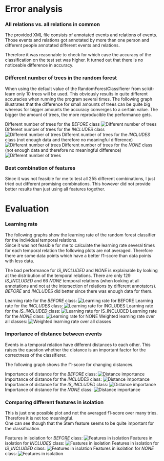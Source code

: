 Error analysis
==============

### All relations vs. all relations in common

The provided XML file consists of annotated events and relations of events.
Those events and relations got annotated by more than one person and different people annotated different events and relations.

Therefore it was reasonable to check for which case the accuracy of the classification on the test set was higher.
It turned out that there is no noticeable difference in accuracy.


### Different number of trees in the random forest

When using the default value of the RandomForestClassifierer from scikit-learn only 10 trees will be used.
This obviously results in quite different accuracies when running the program several times.
The following graph illustrates that the difference for small amounts of trees can be quite big whereas for bigger amounts the accuracy converges to a certain value.
The bigger the amount of trees, the more reproducible the performance gets.

Different number of trees for the _BEFORE_ class
![](plots/different_number_of_trees_0.jpg?raw=true "Different number of trees")
Different number of trees for the _INCLUDES_ class
![](plots/different_number_of_trees_1.jpg?raw=true "Different number of trees")
Different number of trees for the _INCLUDES_ class (not enough data and therefore no meaningful difference)
![](plots/different_number_of_trees_2.jpg?raw=true "Different number of trees")
Different number of trees for the _NONE_ class (not enough data and therefore no meaningful difference)
![](plots/different_number_of_trees_3.jpg?raw=true "Different number of trees")

### Best combination of features

Since it was not feasible for me to test all 255 different combinations, I just tried out different promising combinations.
This however did not provide better results than just using all features together.


Evaluation
==========

### Learning rate
The following graphs show the learning rate of the random forest classifier for the individual temporal relations.  
Since it was not feasible for me to calculate the learning rate several times for each temporal relation the following plots are not averaged.
Therefore there are some data points which have a better f1-score than data points with less data.

The bad performance for _IS_INCLUDED_ and _NONE_ is explainable by looking at the distribution of the temporal relations.
There are only 129 _IS_INCLUDED_ and 66 _NONE_ temporal relations (when looking at all annotations and not at the intersection of relations by different annotators).  
_BEFORE_ and _INCLUDES_ did better since there was enough data for them.

Learning rate for the _BEFORE_ class:
![](plots/learning_rate_0.jpg?raw=true "Learning rate for BEFORE")
Learning rate for the _INCLUDES_ class:
![](plots/learning_rate_1.jpg?raw=true "Learning rate for INCLUDES")
Learning rate for the _IS_INCLUDED_ class:
![](plots/learning_rate_2.jpg?raw=true "Learning rate for IS_INCLUDED")
Learning rate for the _NONE_ class:
![](plots/learning_rate_3.jpg?raw=true "Learning rate for NONE")
Weighted learning rate over all classes:
![](plots/learning_rate_weighted.jpg?raw=true "Weighted learning rate over all classes")


### Importance of distance between events

Events in a temporal relation have different distances to each other.
This raises the question whether the distance is an important factor for the correctness of the classifierer.

The following graph shows the f1-score for changing distances.

Importance of distance for the _BEFORE_ class:
![](plots/distance_importance_0.jpg?raw=true "Distance importance")
Importance of distance for the _INCLUDES_ class:
![](plots/distance_importance_1.jpg?raw=true "Distance importance")
Importance of distance for the _IS_INCLUDED_ class:
![](plots/distance_importance_2.jpg?raw=true "Distance importance")
Importance of distance for the _NONE_ class:
![](plots/distance_importance_3.jpg?raw=true "Distance importance")

### Comparing different features in isolation

This is just one possible plot and not the averaged f1-score over many tries.
Therefore it is not too meaningful.  
One can see though that the Stem feature seems to be quite important for the classification.

Features in isolation for _BEFORE_ class:
![](plots/best_features_0.jpg?raw=true "Features in isolation")
Features in isolation for _INCLUDES_ class:
![](plots/best_features_1.jpg?raw=true "Features in isolation")
Features in isolation for _IS_INCLUDED_ class:
![](plots/best_features_2.jpg?raw=true "Features in isolation")
Features in isolation for _NONE_ class:
![](plots/best_features_3.jpg?raw=true "Features in isolation")
